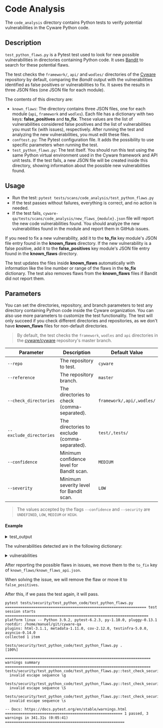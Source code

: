# Code Analysis

The `code_analysis` directory contains Python tests to verify potential vulnerabilities in the Cyware Python code.

## Description

`test_python_flaws.py` is a Pytest test used to look for new possible vulnerabilities in directories containing Python code. It uses [Bandit](https://github.com/PyCQA/bandit) to search for these potential flaws.

The test checks the `framework/`, `api/` and `wodles/` directories of the [Cyware](https://github.com/cyware/cyware) repository by default, comparing the *Bandit* output with the vulnerabilities identified as false positives or vulnerabilities to fix. It saves the results in three JSON files (one JSON file for each module).

The contents of this directory are:
- `known_flaws`: The directory contains three JSON files, one for each module (`api`, `framework` and `wodles`). Each file has a dictionary with two keys: **false_positives** and **to_fix**. These values are the list of vulnerabilities considered false positives and the list of vulnerabilities you must fix (with issues), respectively. After running the test and analyzing the new vulnerabilities, you must edit these files.
- `conftest.py`: The Pytest configuration file. It adds the possibility to use specific parameters when running the test.
- `test_python_flaws.py`: The test itself. You should run this test using the same Python virtual environment used in the Cyware framework and API unit tests. If the test fails, a new JSON file will be created inside this directory, showing information about the possible new vulnerabilities found.

## Usage

- Run the test: `pytest tests/scans/code_analysis/test_python_flaws.py`
- If the test passes without failures, everything is correct, and no action is needed.
- If the test fails, `cyware-qa/tests/scans/code_analysis/new_flaws_{module}.json` file will report the new code vulnerabilities found.
You should analyze the new vulnerabilities found in the module and report them in GitHub issues.

If you need to fix a new vulnerability, add it to the **to_fix** key module's JSON file entry found in the **known_flaws** directory. 
If the new vulnerability is a false positive, add it to the **false_positives** key module's JSON file entry found in the **known_flaws** directory. 

The test updates the files inside **known_flaws** automatically with information like the line number or range of the flaws in the **to_fix** dictionary. The test also removes flaws from the **known_flaws** files if Bandit did not report them.

## Parameters

You can set the directories, repository, and branch parameters to test any directory containing Python code inside the Cyware organization.
You can also use more parameters to customize the test functionality. The test will only succeed if you check different directories and repositories, as we don't have **known_flaws** files for non-default directories.

> By default, the test checks the `framework`, `wodles` and `api` directories in the [cyware/cyware](https://github.com/cyware/cyware) repository's master branch.

| Parameter             | Description                                           | Default Value     |
|-----------------------|-------------------------------------------------------|-------------------|
| `--repo`              | The repository to test.                               | `cyware`           |
| `--reference`         | The repository branch.                                | `master`          |
| `--check_directories` | The directories to check (comma-separated).           | `framework/,api/,wodles/` |
| `--exclude_directories`| The directories to exclude (comma-separated).        | `test/,tests/`    |
| `--confidence`        | Minimum confidence level for Bandit scan.             | `MEDIUM`           |
| `--severity`          | Minimum severity level for Bandit scan.               | `LOW`             |

> The values accepted by the flags `--confidence` and `--security` are `UNDEFINED`, `LOW`, `MEDIUM` or `HIGH`.

#### Example

<details>

<summary>test_output</summary>

```
pytest tests/scans/code_analysis/test_python_flaws.py
============================= test session starts ==============================
platform linux -- Python 3.9.2, pytest-6.2.3, py-1.10.0, pluggy-0.13.1
rootdir: /home/manuel/git/cyware-qa
plugins: html-3.1.1, metadata-1.11.0, cov-2.12.0, testinfra-5.0.0, asyncio-0.14.0
collected 1 item

tests/scans/code_analysis/test_python_flaws.py F                         [100%]

=================================== FAILURES ===================================
__________________________ test_check_security_flaws ___________________________

clone_cyware_repository = '/tmp/tmpk9uc0l2g'
get_test_parameters = {'directories_to_check': ['framework/', 'api/', 'wodles/'], 'directories_to_exclude': 'tests/,test/', 'min_confidence_level': 'MEDIUM', 'min_severity_level': 'LOW', ...}

    def test_check_security_flaws(clone_cyware_repository, get_test_parameters):
        """Test whether the directory to check has python files with possible vulnerabilities or not.

        The test passes if there are no new vulnerabilities. The test fails in other case and generates a report.

        In case there is at least one vulnerability, a json file will be generated with the report. If we consider this
        result or results are false positives, we will move the json object containing each specific result to the
        `known_flaws/known_flaws_{framework|api|wodles}.json` file.

        Args:
            clone_cyware_repository (fixture): Pytest fixture returning the path of the temporary directory path the
                repository cloned. This directory is removed at the end of the pytest session.
            get_test_parameters (fixture): Pytest fixture returning the a dictionary with all the test parameters.
                These parameters are the directories to check, directories to exclude, the minimum confidence level, the
                minimum severity level and the repository name.
        """
        # Cyware is cloned from GitHub using the clone_cyware_repository fixture
        assert clone_cyware_repository, "Error while cloning the Cyware repository from GitHub, " \
                                       "please check the Cyware branch set in the parameter."
        # Change to the cloned Cyware repository directory
        os.chdir(clone_cyware_repository)

        directories_to_check = get_test_parameters['directories_to_check']
        bandit_output_list = \
            run_bandit_multiple_directories(directories_to_check,
                                            get_test_parameters['directories_to_exclude'],
                                            get_test_parameters['min_severity_level'],
                                            get_test_parameters['min_confidence_level'])

        flaws_already_found = {}
        for bandit_output, directory in zip(bandit_output_list, directories_to_check):
            assert not bandit_output['errors'], \
                f"\nBandit returned errors when trying to get possible vulnerabilities in the directory " \
                f"{directory}:\n{bandit_output['errors']}"

            bandit_result = bandit_output['results']

            known_flaws = update_known_flaws_in_file(known_flaws_directory=KNOWN_FLAWS_DIRECTORY,
                                                     directory=directory,
                                                     is_default_check_dir=
                                                     directory.replace('/', '') in
                                                     DEFAULT_DIRECTORIES_TO_CHECK.replace('/', '').split(','),
                                                     bandit_results=bandit_result)

            flaws_already_found = get_new_flaws(bandit_results=bandit_result,
                                                known_flaws=known_flaws,
                                                directory=directory,
                                                flaws_already_found=flaws_already_found,
                                                new_flaws_output_dir=TEST_PYTHON_CODE_PATH)

>       assert not any(
            flaws_already_found.get(directory, None) for directory in directories_to_check), \
            f"\nThe following possible vulnerabilities were found: {json.dumps(flaws_already_found, indent=4, sort_keys=True)}"
E       AssertionError:
E         The following possible vulnerabilities were found: {
E             "wodles/": "Vulnerabilities found in files: wodles/utils.py, check them in /home/manuel/git/cyware-qa/tests/scans/code_analysis/new_flaws_wodles.json"
E         }
E       assert not True
E        +  where True = any(<generator object test_check_security_flaws.<locals>.<genexpr> at 0x7fecf3a6ca50>)

/home/manuel/git/cyware-qa/tests/scans/code_analysis/test_python_flaws.py:64: AssertionError
=============================== warnings summary ===============================
tests/scans/code_analysis/test_python_flaws.py::test_check_security_flaws
  invalid escape sequence \g

tests/scans/code_analysis/test_python_flaws.py::test_check_security_flaws
  invalid escape sequence \S

tests/scans/code_analysis/test_python_flaws.py::test_check_security_flaws
  invalid escape sequence \s

-- Docs: https://docs.pytest.org/en/stable/warnings.html
=========================== short test summary info ============================
FAILED tests/scans/code_analysis/test_python_flaws.py::test_check_security_flaws
======================== 1 failed, 3 warnings in 28.98s ========================
```

</details>


The vulnerabilities detected are in the following dictionary:

<details>

<summary>vulnerabilities</summary>

```
{
    "new_flaws": [
        {
            "code": " import os\n import subprocess\n from functools import lru_cache\n",
            "filename": "wodles/utils.py",
            "issue_confidence": "HIGH",
            "issue_severity": "LOW",
            "issue_text": "Consider possible security implications associated with subprocess module.",
            "line_number": 6,
            "line_range": [
                6
            ],
            "more_info": "https://bandit.readthedocs.io/en/latest/blacklists/blacklist_imports.html#b404-import-subprocess",
            "test_id": "B404",
            "test_name": "blacklist"
        },
        {
            "code": "     try:\n         proc = subprocess.Popen([cyware_control, option], stdout=subprocess.PIPE)\n         (stdout, stderr) = proc.communicate()\n",
            "filename": "wodles/utils.py",
            "issue_confidence": "HIGH",
            "issue_severity": "LOW",
            "issue_text": "subprocess call - check for execution of untrusted input.",
            "line_number": 44,
            "line_range": [
                44
            ],
            "more_info": "https://bandit.readthedocs.io/en/latest/plugins/b603_subprocess_without_shell_equals_true.html",
            "test_id": "B603",
            "test_name": "subprocess_without_shell_equals_true"
        },
        {
            "code": "         return stdout.decode()\n     except Exception:\n         pass\n \n",
            "filename": "wodles/utils.py",
            "issue_confidence": "HIGH",
            "issue_severity": "LOW",
            "issue_text": "Try, Except, Pass detected.",
            "line_number": 47,
            "line_range": [
                47,
                48
            ],
            "more_info": "https://bandit.readthedocs.io/en/latest/plugins/b110_try_except_pass.html",
            "test_id": "B110",
            "test_name": "try_except_pass"
        }
    ]
}
```

</details>

After reporting the possible flaws in issues, we move them to the `to_fix` key of `known_flaws/known_flaws_api.json`.

When solving the issue, we will remove the flaw or move it to `false_positives`.

After this, if we pass the test again, it will pass.

```
pytest tests/security/test_python_code/test_python_flaws.py
================================================================= test session starts ==================================================================
platform linux -- Python 3.9.2, pytest-6.2.3, py-1.10.0, pluggy-0.13.1
rootdir: /home/manuel/git/cyware-qa
plugins: html-3.1.1, metadata-1.11.0, cov-2.12.0, testinfra-5.0.0, asyncio-0.14.0
collected 1 item

tests/security/test_python_code/test_python_flaws.py .                                                                                           [100%]

=================================================================== warnings summary ===================================================================
tests/security/test_python_code/test_python_flaws.py::test_check_security_flaws
  invalid escape sequence \g

tests/security/test_python_code/test_python_flaws.py::test_check_security_flaws
  invalid escape sequence \S

tests/security/test_python_code/test_python_flaws.py::test_check_security_flaws
  invalid escape sequence \s

-- Docs: https://docs.pytest.org/en/stable/warnings.html
====================================================== 1 passed, 3 warnings in 341.31s (0:05:41) =======================================================
```
